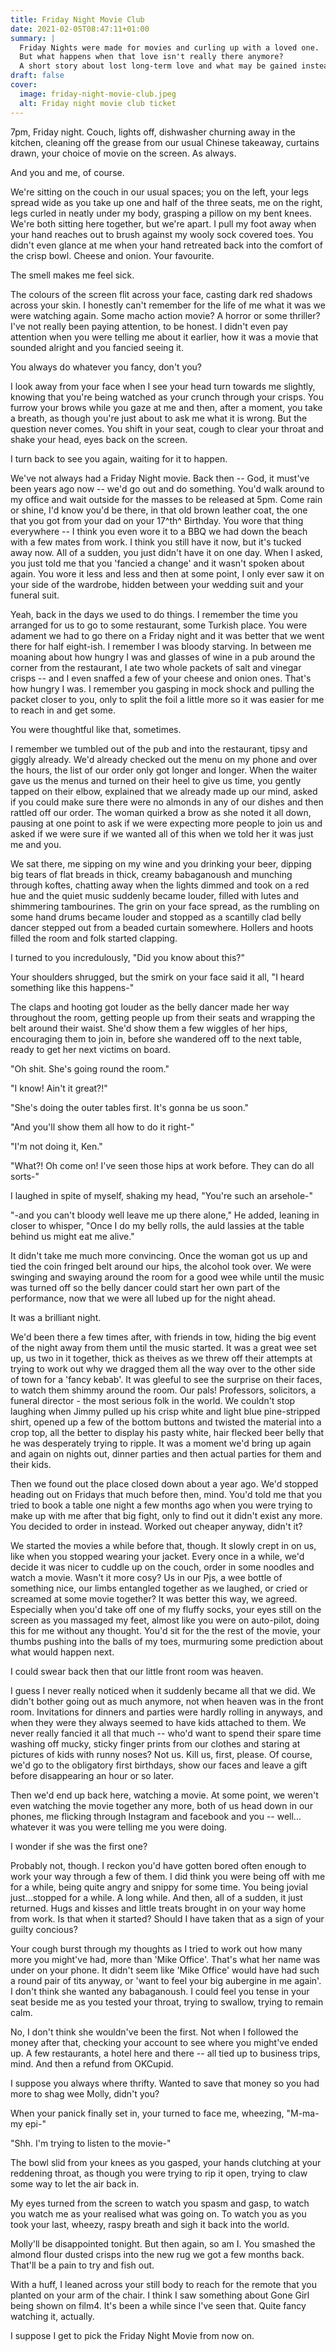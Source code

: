 ```yaml
---
title: Friday Night Movie Club
date: 2021-02-05T08:47:11+01:00
summary: |
  Friday Nights were made for movies and curling up with a loved one.
  But what happens when that love isn't really there anymore?
  A short story about lost long-term love and what may be gained instead
draft: false
cover:
  image: friday-night-movie-club.jpeg
  alt: Friday night movie club ticket
---
```


7pm, Friday night. Couch, lights off, dishwasher churning away in the
kitchen, cleaning off the grease from our usual Chinese takeaway,
curtains drawn, your choice of movie on the screen. As always.

And you and me, of course.

We're sitting on the couch in our usual spaces; you on the left, your
legs spread wide as you take up one and half of the three seats, me on
the right, legs curled in neatly under my body, grasping a pillow on my
bent knees. We're both sitting here together, but we're apart. I pull my
foot away when your hand reaches out to brush against my wooly sock
covered toes. You didn't even glance at me when your hand retreated back
into the comfort of the crisp bowl. Cheese and onion. Your favourite.

The smell makes me feel sick.

The colours of the screen flit across your face, casting dark red
shadows across your skin. I honestly can't remember for the life of me
what it was we were watching again. Some macho action movie? A horror or
some thriller? I've not really been paying attention, to be honest. I
didn't even pay attention when you were telling me about it earlier, how
it was a movie that sounded alright and you fancied seeing it.

You always do whatever you fancy, don't you?

I look away from your face when I see your head turn towards me
slightly, knowing that you're being watched as your crunch through your
crisps. You furrow your brows while you gaze at me and then, after a
moment, you take a breath, as though you're just about to ask me what it
is wrong. But the question never comes. You shift in your seat, cough to
clear your throat and shake your head, eyes back on the screen.

I turn back to see you again, waiting for it to happen.

We've not always had a Friday Night movie. Back then -- God, it must've
been years ago now -- we'd go out and do something. You'd walk around to
my office and wait outside for the masses to be released at 5pm. Come
rain or shine, I'd know you'd be there, in that old brown leather coat,
the one that you got from your dad on your 17^th^ Birthday. You wore
that thing everywhere -- I think you even wore it to a BBQ we had down
the beach with a few mates from work. I think you still have it now, but
it's tucked away now. All of a sudden, you just didn't have it on one
day. When I asked, you just told me that you 'fancied a change' and it
wasn't spoken about again. You wore it less and less and then at some
point, I only ever saw it on your side of the wardrobe, hidden between
your wedding suit and your funeral suit.

Yeah, back in the days we used to do things. I remember the time you
arranged for us to go to some restaurant, some Turkish place. You were
adament we had to go there on a Friday night and it was better that we
went there for half eight-ish. I remember I was bloody starving. In
between me moaning about how hungry I was and glasses of wine in a pub
around the corner from the restaurant, I ate two whole packets of salt
and vinegar crisps -- and I even snaffed a few of your cheese and onion
ones. That's how hungry I was. I remember you gasping in mock shock and
pulling the packet closer to you, only to split the foil a little more
so it was easier for me to reach in and get some.

You were thoughtful like that, sometimes.

I remember we tumbled out of the pub and into the restaurant, tipsy and
giggly already. We'd already checked out the menu on my phone and over
the hours, the list of our order only got longer and longer. When the
waiter gave us the menus and turned on their heel to give us time, you
gently tapped on their elbow, explained that we already made up our
mind, asked if you could make sure there were no almonds in any of our
dishes and then rattled off our order. The woman quirked a brow as she
noted it all down, pausing at one point to ask if we were expecting more
people to join us and asked if we were sure if we wanted all of this
when we told her it was just me and you.

We sat there, me sipping on my wine and you drinking your beer, dipping
big tears of flat breads in thick, creamy babaganoush and munching
through koftes, chatting away when the lights dimmed and took on a red
hue and the quiet music suddenly became louder, filled with lutes and
shimmering tambourines. The grin on your face spread, as the rumbling on
some hand drums became louder and stopped as a scantilly clad belly
dancer stepped out from a beaded curtain somewhere. Hollers and hoots
filled the room and folk started clapping.

I turned to you incredulously, "Did you know about this?"

Your shoulders shrugged, but the smirk on your face said it all, "I
heard something like this happens-"

The claps and hooting got louder as the belly dancer made her way
throughout the room, getting people up from their seats and wrapping the
belt around their waist. She'd show them a few wiggles of her hips,
encouraging them to join in, before she wandered off to the next table,
ready to get her next victims on board.

"Oh shit. She's going round the room."

"I know! Ain't it great?!"

"She's doing the outer tables first. It's gonna be us soon."

"And you'll show them all how to do it right-"

"I'm not doing it, Ken."

"What?! Oh come on! I've seen those hips at work before. They can do all
sorts-"

I laughed in spite of myself, shaking my head, "You're such an
arsehole-"

"-and you can't bloody well leave me up there alone," He added, leaning
in closer to whisper, "Once I do my belly rolls, the auld lassies at the
table behind us might eat me alive."

It didn't take me much more convincing. Once the woman got us up and
tied the coin fringed belt around our hips, the alcohol took over. We
were swinging and swaying around the room for a good wee while until the
music was turned off so the belly dancer could start her own part of the
performance, now that we were all lubed up for the night ahead.

It was a brilliant night.

We'd been there a few times after, with friends in tow, hiding the big
event of the night away from them until the music started. It was a
great wee set up, us two in it together, thick as theives as we threw
off their attempts at trying to work out why we dragged them all the way
over to the other side of town for a 'fancy kebab'. It was gleeful to
see the surprise on their faces, to watch them shimmy around the room.
Our pals! Professors, solicitors, a funeral director - the most serious
folk in the world. We couldn't stop laughing when Jimmy pulled up his
crisp white and light blue pine-stripped shirt, opened up a few of the
bottom buttons and twisted the material into a crop top, all the better
to display his pasty white, hair flecked beer belly that he was
desperately trying to ripple. It was a moment we'd bring up again and
again on nights out, dinner parties and then actual parties for them and
their kids.

Then we found out the place closed down about a year ago. We'd stopped
heading out on Fridays that much before then, mind. You'd told me that
you tried to book a table one night a few months ago when you were
trying to make up with me after that big fight, only to find out it
didn't exist any more. You decided to order in instead. Worked out
cheaper anyway, didn't it?

We started the movies a while before that, though. It slowly crept in on
us, like when you stopped wearing your jacket. Every once in a while,
we'd decide it was nicer to cuddle up on the couch, order in some
noodles and watch a movie. Wasn't it more cosy? Us in our Pjs, a wee
bottle of something nice, our limbs entangled together as we laughed, or
cried or screamed at some movie together? It was better this way, we
agreed. Especially when you'd take off one of my fluffy socks, your eyes
still on the screen as you massaged my feet, almost like you were on
auto-pilot, doing this for me without any thought. You'd sit for the the
rest of the movie, your thumbs pushing into the balls of my toes,
murmuring some prediction about what would happen next.

I could swear back then that our little front room was heaven.

I guess I never really noticed when it suddenly became all that we did.
We didn't bother going out as much anymore, not when heaven was in the
front room. Invitations for dinners and parties were hardly rolling in
anyways, and when they were they always seemed to have kids attached to
them. We never really fancied it all that much -- who'd want to spend
their spare time washing off mucky, sticky finger prints from our
clothes and staring at pictures of kids with runny noses? Not us. Kill
us, first, please. Of course, we'd go to the obligatory first birthdays,
show our faces and leave a gift before disappearing an hour or so later.

Then we'd end up back here, watching a movie. At some point, we weren't
even watching the movie together any more, both of us head down in our
phones, me flicking through Instagram and facebook and you -- well\...
whatever it was you were telling me you were doing.

I wonder if she was the first one?

Probably not, though. I reckon you'd have gotten bored often enough to
work your way through a few of them. I did think you were being off with
me for a while, being quite angry and snippy for some time. You being
jovial just\...stopped for a while. A long while. And then, all of a
sudden, it just returned. Hugs and kisses and little treats brought in
on your way home from work. Is that when it started? Should I have taken
that as a sign of your guilty concious?

Your cough burst through my thoughts as I tried to work out how many
more you might've had, more than 'Mike Office'. That's what her name was
under on your phone. It didn't seem like 'Mike Office' would have had
such a round pair of tits anyway, or 'want to feel your big aubergine in
me again'. I don't think she wanted any babaganoush. I could feel you
tense in your seat beside me as you tested your throat, trying to
swallow, trying to remain calm.

No, I don't think she wouldn've been the first. Not when I followed the
money after that, checking your account to see where you might've ended
up. A few restaurants, a hotel here and there -- all tied up to business
trips, mind. And then a refund from OKCupid.

I suppose you always where thrifty. Wanted to save that money so you had
more to shag wee Molly, didn't you?

When your panick finally set in, your turned to face me, wheezing,
"M-ma- my epi-"

"Shh. I'm trying to listen to the movie-"

The bowl slid from your knees as you gasped, your hands clutching at
your reddening throat, as though you were trying to rip it open, trying
to claw some way to let the air back in.

My eyes turned from the screen to watch you spasm and gasp, to watch you
watch me as your realised what was going on. To watch you as you took
your last, wheezy, raspy breath and sigh it back into the world.

Molly'll be disappointed tonight. But then again, so am I. You smashed
the almond flour dusted crisps into the new rug we got a few months
back. That'll be a pain to try and fish out.

With a huff, I leaned across your still body to reach for the remote
that you planted on your arm of the chair. I think I saw something about
Gone Girl being shown on film4. It's been a while since I've seen that.
Quite fancy watching it, actually.

I suppose I get to pick the Friday Night Movie from now on.
